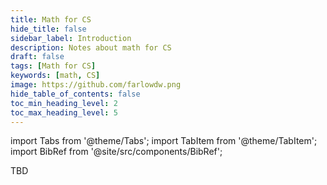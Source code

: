 ```yaml
---
title: Math for CS
hide_title: false
sidebar_label: Introduction
description: Notes about math for CS
draft: false
tags: [Math for CS]
keywords: [math, CS]
image: https://github.com/farlowdw.png
hide_table_of_contents: false
toc_min_heading_level: 2
toc_max_heading_level: 5
---
```


import Tabs from '@theme/Tabs';
import TabItem from '@theme/TabItem';
import BibRef from '@site/src/components/BibRef';

TBD